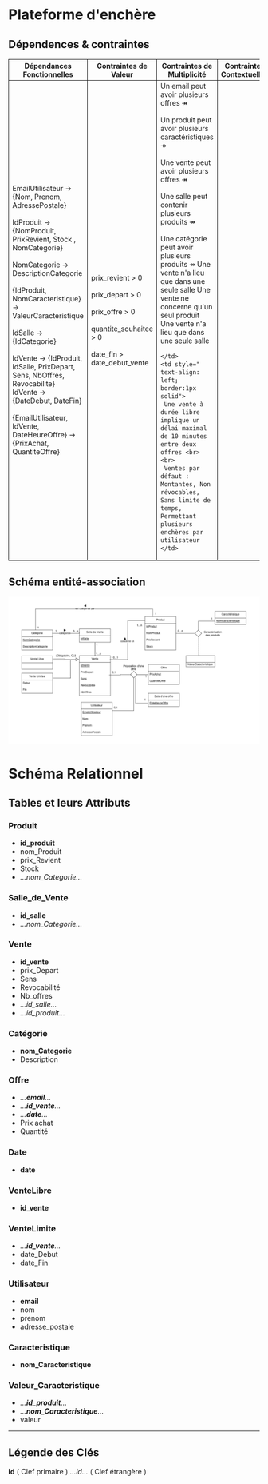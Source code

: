 # Plateforme d'enchère

## Dépendences & contraintes

<table>
  <tr>
    <th style="border:1px solid">Dépendances Fonctionnelles</th>
    <th style="border:1px solid">Contraintes de Valeur</th>
    <th style="border:1px solid">Contraintes de Multiplicité</th>
    <th style="border:1px solid">Contraintes Contextuelles</th>
  </tr>
  <tr>
    <td style=" text-align: left; border:1px solid">
     EmailUtilisateur → {Nom, Prenom, AdressePostale} <br><br>
     IdProduit → {NomProduit, PrixRevient, Stock , NomCategorie} <br><br>
     NomCategorie → DescriptionCategorie <br><br>
     {IdProduit, NomCaracteristique} → ValeurCaracteristique <br><br>
     IdSalle → {IdCategorie} <br><br>
     IdVente → {IdProduit, IdSalle, PrixDepart, Sens, NbOffres, Revocabilite} <br>
     IdVente → {DateDebut, DateFin}<br><br>
     {EmailUtilisateur, IdVente, DateHeureOffre} → {PrixAchat, QuantiteOffre}
    </td>
    <td style=" text-align: left;   border:1px solid">
     prix_revient > 0 <br><br>
     prix_depart > 0 <br><br>
     prix_offre > 0 <br><br>
     quantite_souhaitee > 0 <br><br>
     date_fin > date_debut_vente
    </td>
    <td style=" text-align: left; border:1px solid">
     Un email peut avoir plusieurs offres ↠ <br><br>
     Un produit peut avoir plusieurs caractéristiques ↠ <br><br>
     Une vente peut avoir plusieurs offres ↠ <br><br>
     Une salle peut contenir plusieurs produits ↠ <br><br>
     Une catégorie peut avoir plusieurs produits ↠
     Une vente n'a lieu que dans une seule salle
     Une vente ne concerne qu'un seul produit
     Une vente n'a lieu que dans une seule salle

    </td>
    <td style=" text-align: left; border:1px solid">
     Une vente à durée libre implique un délai maximal de 10 minutes entre deux offres <br><br>
     Ventes par défaut : Montantes, Non révocables, Sans limite de temps, Permettant plusieurs enchères par utilisateur
    </td>
  </tr>
</table>

## Schéma entité-association 

![Schéma entité relation](entite_association.png)

# Schéma Relationnel

## Tables et leurs Attributs

### Produit
- __id_produit__
- nom_Produit
- prix_Revient
- Stock
- _...nom_Categorie..._

### Salle_de_Vente
- __id_salle__
- _...nom_Categorie..._

### Vente
- **__id_vente__**
- prix_Depart
- Sens
- Revocabilité
- Nb_offres
- _...id_salle..._
- _...id_produit..._

### Catégorie
- __nom_Categorie__
- Description

### Offre
- _...__email__..._
- _...__id_vente__..._
- _...__date__..._
- Prix achat
- Quantité

### Date
- __date__

### VenteLibre
- __id_vente__

### VenteLimite
- _...__id_vente__..._
- date_Debut
- date_Fin

### Utilisateur
- __email__
- nom
- prenom
- adresse_postale

### Caracteristique
- __nom_Caracteristique__

### Valeur_Caracteristique
- _...__id_produit__..._
- _...__nom_Caracteristique__..._
- valeur

---

## Légende des Clés

__id__ ( Clef primaire )
_...id..._ ( Clef étrangère )


